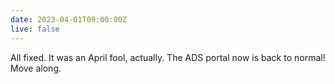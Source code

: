 ```yaml
---
date: 2023-04-01T09:00:00Z
live: false
---
```

 
All fixed. It was an April fool, actually. The ADS portal now is back to normal! Move along.
